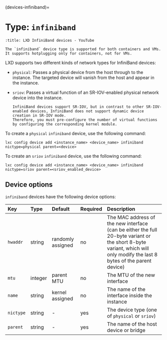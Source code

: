 (devices-infiniband)=
# Type: `infiniband`

```{youtube} https://www.youtube.com/watch?v=SDewhlRSOuM
:title: LXD InfiniBand devices - YouTube
```

```{note}
The `infiniband` device type is supported for both containers and VMs.
It supports hotplugging only for containers, not for VMs.
```

LXD supports two different kinds of network types for InfiniBand devices:

- `physical`: Passes a physical device from the host through to the instance.
  The targeted device will vanish from the host and appear in the instance.
- `sriov`: Passes a virtual function of an SR-IOV-enabled physical network device into the instance.

  ```{note}
  InfiniBand devices support SR-IOV, but in contrast to other SR-IOV-enabled devices, InfiniBand does not support dynamic device creation in SR-IOV mode.
  Therefore, you must pre-configure the number of virtual functions by configuring the corresponding kernel module.
  ```

To create a `physical` `infiniband` device, use the following command:

    lxc config device add <instance_name> <device_name> infiniband nictype=physical parent=<device>

To create an `sriov` `infiniband` device, use the following command:

    lxc config device add <instance_name> <device_name> infiniband nictype=sriov parent=<sriov_enabled_device>

## Device options

`infiniband` devices have the following device options:

Key                     | Type      | Default           | Required  | Description
:--                     | :--       | :--               | :--       | :--
`hwaddr`                | string    | randomly assigned | no        | The MAC address of the new interface (can be either the full 20-byte variant or the short 8-byte variant, which will only modify the last 8 bytes of the parent device)
`mtu`                   | integer   | parent MTU        | no        | The MTU of the new interface
`name`                  | string    | kernel assigned   | no        | The name of the interface inside the instance
`nictype`               | string    | -                 | yes       | The device type (one of `physical` or `sriov`)
`parent`                | string    | -                 | yes       | The name of the host device or bridge
